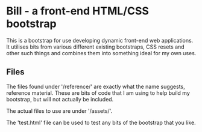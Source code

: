 # Bill - a front-end HTML/CSS bootstrap

This is a bootstrap for use developing dynamic front-end web applications.
It utilises bits from various different existing bootstraps, CSS resets and other such things and combines them into something ideal for my own uses.

## Files

The files found under '/reference/' are exactly what the name suggests, reference material. These are bits of code that I am using to help build my bootstrap, but will not actually be included.

The actual files to use are under '/assets/'.

The 'test.html' file can be used to test any bits of the bootstrap that you like.
